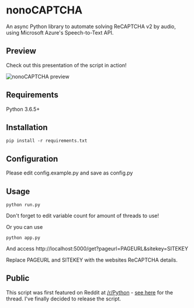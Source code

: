 nonoCAPTCHA
===========

An async Python library to automate solving ReCAPTCHA v2 by audio, using Microsoft Azure's Speech-to-Text API.

Preview
-------

Check out this presentation of the script in action!

![nonoCAPTCHA preview](https://i.redd.it/8osnqnvmm6211.gif)

Requirements
------------

Python 3.6.5+

Installation
------------

```
pip install -r requirements.txt
```

Configuration
-------------

Please edit config.example.py and save as config.py

Usage
-----

```
python run.py
```

Don't forget to edit variable count for amount of threads to use!

Or you can use

```
python app.py
```

And access http://localhost:5000/get?pageurl=PAGEURL&sitekey=SITEKEY

Replace PAGEURL and SITEKEY with the websites ReCAPTCHA details.

Public
------

This script was first featured on Reddit at [/r/Python](https://reddit.com/r/Python) - [see here](https://www.reddit.com/r/Python/comments/8oqp7v/hey_i_made_a_google_recaptcha_solver_bot_too/) for the thread. I've finally decided to release the script.